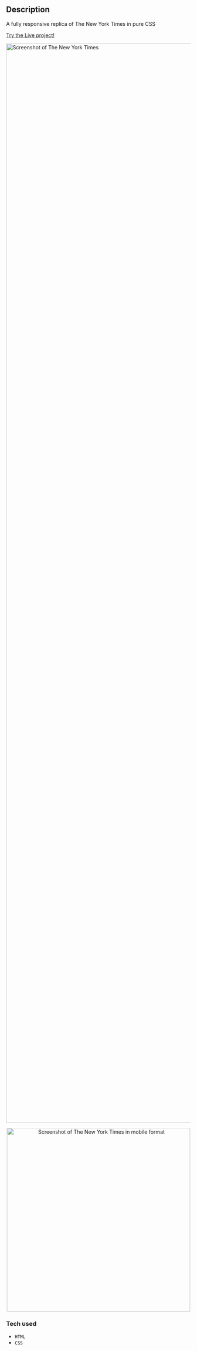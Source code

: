## Description
A fully responsive replica of The New York Times in pure CSS

[Try the Live project!](https://l-meryem.github.io/nyt/)

<a href="https://l-meryem.github.io/nyt" target="_blank" ><img width="2940" alt="Screenshot of The New York Times" src="https://github.com/user-attachments/assets/618b9986-914e-45f0-a275-55b787efa062" /></a>
<p align="center">
<a href="https://l-meryem.github.io/nyt/" target="_blank" ><img width="500" alt="Screenshot of The New York Times in mobile format" src="https://github.com/user-attachments/assets/bbd4c594-ca01-462b-a94f-012218876868" /></a>
</p>

### Tech used 
 - `HTML`
 - `CSS`
